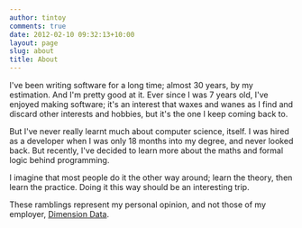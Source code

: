 ```yaml
---
author: tintoy
comments: true
date: 2012-02-10 09:32:13+10:00
layout: page
slug: about
title: About
---
```


I've been writing software for a long time; almost 30 years, by my estimation. And I'm pretty good at it. Ever since I was 7 years old, I've enjoyed making software; it's an interest that waxes and wanes as I find and discard other interests and hobbies, but it's the one I keep coming back to.

But I've never really learnt much about computer science, itself. I was hired as a developer when I was only 18 months into my degree, and never looked back. But recently, I've decided to learn more about the maths and formal logic behind programming.

I imagine that most people do it the other way around; learn the theory, then learn the practice. Doing it this way should be an interesting trip.

These ramblings represent my personal opinion, and not those of my employer, [Dimension Data](http://www.dimensiondata.com/en-AU/Solutions/Cloud/).
